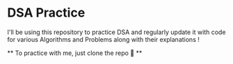# DSA Practice
I'll be using this repository to practice DSA and regularly update it
with code for various Algorithms and Problems along with their explanations !

** To practice with me, just clone the repo 🤙 **
